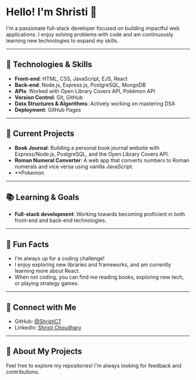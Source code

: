 
# Hello! I'm Shristi 👋

I'm a passionate full-stack developer focused on building impactful web applications. I enjoy solving problems with code and am continuously learning new technologies to expand my skills.

---

## 🔧 Technologies & Skills

- **Front-end**: HTML, CSS, JavaScript, EJS, React
- **Back-end**: Node.js, Express.js, PostgreSQL, MongoDB
- **APIs**: Worked with Open Library Covers API, Pokémon API
- **Version Control**: Git, GitHub
- **Data Structures & Algorithms**: Actively working on mastering DSA
- **Deployment**: GitHub Pages

---

## 🚀 Current Projects

- **Book Journal**: Building a personal book journal website with Express/Node.js, PostgreSQL, and the Open Library Covers API.
- **Roman Numeral Converter**: A web app that converts numbers to Roman numerals and vice versa using vanilla JavaScript.
- **Pokemon
---

## 📚 Learning & Goals

- **Full-stack development**: Working towards becoming proficient in both front-end and back-end technologies.
---

## 🌱 Fun Facts

- I'm always up for a coding challenge!
- I enjoy exploring new libraries and frameworks, and am currently learning more about React.
- When not coding, you can find me reading books, exploring new tech, or playing strategy games.

---

## 🔗 Connect with Me

- GitHub: [@ShristiC7](https://github.com/ShristiC7)
- LinkedIn: [Shristi Choudhary](https://www.linkedin.com/in/shristi-c-3a3518290/)

---

## 📝 About My Projects

Feel free to explore my repositories! I'm always looking for feedback and contributions.


